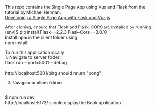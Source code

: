 This repo contains the Single Page App using Vue and Flask from the tutorial by Michael Herman: <br/>
<a href="https://testdriven.io/blog/developing-a-single-page-app-with-flask-and-vuejs/">Developing a Single Page App with Flask and Vue.js</a>

After cloning, ensure that Flask and Flask-CORS are installed by running <br>
(env)$ pip install Flask==2.2.3 Flask-Cors==3.0.10</br>
Install npm in the client folder using <br>
npm install
<p>
To run this application locally<br/>
1.  Navigate to server folder:<br/>
flask run --port=5001 --debug<br/><br/>
http://localhost:5001/ping  should return "pong"

2. Navigate to client folder:<br/>
<br/>
$ npm run dev<br/>
http://localhost:5173/ should display the Book application